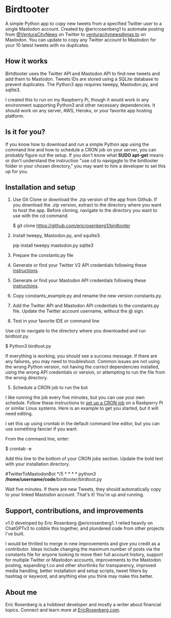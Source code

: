 # Birdtooter
A simple Python app to copy new tweets from a specified Twitter user to a single Mastodon account. Created by @ericrosenberg1 to automate posting from [@VenturaCityNews](https://twitter.com/venturacitynews) on Twitter to [venturacitynews@mas.to](https://venturacitynews@mas.to/@VenturaCityNews) on Mastodon. You can update to copy any Twitter account to Mastodon for your 10 latest tweets with no duplicates.

## How it works
Birtdtooter uses the Twitter API and Mastodon API to find new tweets and add them to Mastodon. Tweets IDs are stored using a SQLite database to prevent duplicates. The Python3 app requires tweepy, Mastodon.py, and sqlite3.

I created this to run on my Raspberry Pi, though it would work in any environment supporting Python3 and other necessary dependencies. It should work on any server, AWS, Heroku, or your favorite app hosting platform.

## Is it for you?
If you know how to download and run a simple Python app using the command line and how to schedule a CRON job on your server, you can probably figure out the setup. If you don't know what **SUDO apt-get** means or don't understand the instruction "use cd to navigagte to the birdtooter folder in your chosen directory," you may want to hire a developer to set this up for you.

## Installation and setup
1. Use Git Clone or download the .zip version of the app from Github. If you download the .zip version, extract to the directory where you want to host the app. Before cloning, navigate to the directory you want to use with the cd command.

    $ git clone https://github.com/ericrosenberg1/birdtooter

2. Install tweepy, Mastodon.py, and squlite3.

    pip install tweepy mastodon.py sqlite3

3. Prepare the constants.py file

  1. Generate or find your Twitter V2 API credentials following these [instructions](https://developer.twitter.com/en/support/twitter-api/v2).
  1. Generate or find your Mastodon API credentials following these [instructions](https://shkspr.mobi/blog/2018/08/easy-guide-to-building-mastodon-bots/).
  1. Copy constants_example.py and rename the new version constants.py.
  1. Add the Twitter API and Mastodon API credentials to the constants.py file. Update the Twitter account username, without the @ sign.

4. Test in your favorite IDE or command line

Use cd to navigate to the directory where you downloaded and run birdtoot.py.

  $ Python3 birdtoot.py
  
If everything is working, you should see a success message. If there are any failures, you may need to troubleshoot. Common issues are not using the wrong Python version, not having the correct dependencies installed, using the wrong API credentials or version, or attempting to run the file from the wrong directory.

5. Schedule a CRON job to run the bot

I like running the job every five minutes, but you can use your own schedule. Follow these instructions to [set up a CRON job](https://bc-robotics.com/tutorials/setting-cron-job-raspberry-pi/) on a Rasbperry Pi or similar Linux systems. Here is an example to get you started, but it will need editing.

I set this up using crontab in the default command line editor, but you can use something fancier if you want.

From the command line, enter:

  $ crontab -e
    
Add this line to the bottom of your CRON jobs section. Update the bold text with your installation directory.

  #TwitterToMastodonBot
  */5 * * * * python3 **/home/username/code**/birdtooter/birdtoot.py

Wait five minutes. If there are new Tweets, they should automatically copy to your linked Mastodon account. That's it! You're up and running.

## Support, contributions, and improvements
v1.0 developed by Eric Rosenberg @ericrosenberg1. I relied heavily on ChatGPTv3 to cobble this together, and plundered code from other projects I've built.

I would be thrilled to merge in new improvements and give you credit as a contributor. Ideas include changing the maximum number of posts via the constants file for anyone looking to move their full account history, support for multiple Twitter or Mastodon accounts, improvements to the Mastodon posting, expanding t.co and other shortlinks for transparency, improved media handling, better installation and setup scripts, tweet filters by hashtag or keyword, and anything else you think may make this better.

## About me
Eric Rosenberg is a hobbiest developer and mostly a writer about financial topics. Connect and learn more at [EricRosenberg.com](https://ericrosenberg.com).
